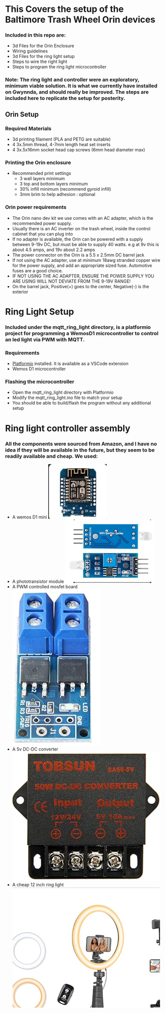 # This Covers the setup of the Baltimore Trash Wheel Orin devices
### Included in this repo are:
- 3d Files for the Orin Enclosure
- Wiring guidelines
- 3d Files for the ring light setup
- Steps to wire the right light
- Steps to program the ring light microcontroller

### Note: The ring light and controller were an exploratory, minimum viable solution. It is what we currently have installed on Gwynnda, and should really be improved. The steps are included here to replicate the setup for posterity. 

## Orin Setup
### Required Materials
- 3d printing filament (PLA and PETG are suitable)
- 4 3x.5mm thread, 4-7mm length heat set inserts
- 4 3x.5x16mm socket head cap screws (6mm head diameter max)
### Printing the Orin enclosure
- Recommended print settings
    - 3 wall layers minimum
    - 3 top and bottom layers minimum
    - 30% infill minimum (recommend gyroid infill)
    - 3mm brim to help adhesion : optional
### Orin power requirements
- The Orin nano dev kit we use comes with an AC adapter, which is the recommended power supply. 
- Usually there is an AC inverter on the trash wheel, inside the control cabinet that you can plug into
- If no adapter is available, the Orin can be powered with a supply between 9-19v DC, but must be able to supply 40 watts. e.g at 9v this is about 4.5 amps, and 19v about 2.2 amps
- The power connector on the Orin is a 5.5 x 2.5mm DC barrel jack
- If not using the AC adapter, use at minimum 18awg stranded copper wire for the power supply, and add an appropriate sized fuse. Automotive fuses are a good choice.
- IF NOT USING THE AC ADAPTER, ENSURE THE POWER SUPPLY YOU ARE USING WILL NOT DEVIATE FROM THE 9-19V RANGE!
- On the barrel jack, Positive(+) goes to the center, Negative(-) is the exterior

# Ring Light Setup 
### Included under the mqtt_ring_light directory, is a platformio project for programming a WemosD1 microcontroller to control an led light via PWM with MQTT.
### Requirements
- [Platformio](https://docs.platformio.org/en/latest/) installed. It is available as a VSCode extension 
- Wemos D1 microcontroller

### Flashing the microcontroller
- Open the mqtt_ring_light directory with Platformio
- Modify the mqtt_ring_light.ino file to match your setup
- You should be able to build/flash the program without any additional setup

# Ring light controller assembly
### All the components were sourced from Amazon, and I have no idea if they will be available in the future, but they seem to be readily available and cheap. We used:
- A wemos D1 mini
    ![wemosd1](./images/wemos_d1.png)
- A phototransistor module
    ![sensor](./images/sensor.png)
- A PWM controlled mosfet board
    ![mosfet](./images/mosfet.png)
- A 5v DC-DC converter
    ![converter](./images/converter.png)
- A cheap 12 inch ring light
    ![light](./images/ring_light.png)
